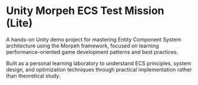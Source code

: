 # Unity Morpeh ECS Test Mission (Lite)

A hands-on Unity demo project for mastering Entity Component System architecture using the Morpeh framework, focused on learning performance-oriented game development patterns and best practices.

Built as a personal learning laboratory to understand ECS principles, system design, and optimization techniques through practical implementation rather than theoretical study.